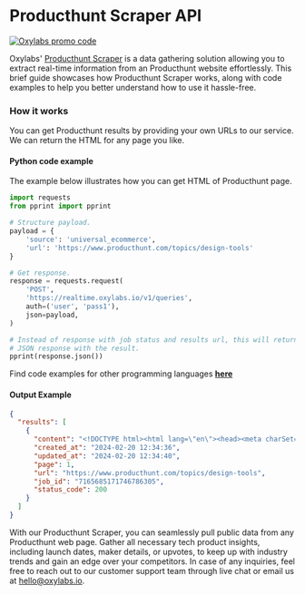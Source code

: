 # Producthunt Scraper API

[![Oxylabs promo code](https://user-images.githubusercontent.com/129506779/250792357-8289e25e-9c36-4dc0-a5e2-2706db797bb5.png)](https://oxylabs.go2cloud.org/aff_c?offer_id=7&aff_id=877&url_id=112)

Oxylabs' [Producthunt Scraper](https://oxylabs.io/products/scraper-api/web/producthunt?utm_source=github&utm_medium=repositories&utm_campaign=product) is a data gathering solution allowing you to extract real-time information from an Producthunt website effortlessly. This brief guide showcases how Producthunt Scraper works, along with code examples to help you better understand how to use it hassle-free.

### How it works

You can get Producthunt results by providing your own URLs to our service. We can return the HTML for any page you like.

#### Python code example

The example below illustrates how you can get HTML of Producthunt page.

```python
import requests
from pprint import pprint

# Structure payload.
payload = {
    'source': 'universal_ecommerce',
    'url': 'https://www.producthunt.com/topics/design-tools'
}

# Get response.
response = requests.request(
    'POST',
    'https://realtime.oxylabs.io/v1/queries',
    auth=('user', 'pass1'),
    json=payload,
)

# Instead of response with job status and results url, this will return the
# JSON response with the result.
pprint(response.json())
```
Find code examples for other programming languages [**here**](https://github.com/oxylabs/producthunt-scraper/tree/main/code%20examples)

#### Output Example
```json
{
  "results": [
    {
      "content": "<!DOCTYPE html><html lang=\"en\"><head><meta charSet=\"utf-8\"/><title> The Best Design Tools Apps and P ... </html>",
      "created_at": "2024-02-20 12:34:36",
      "updated_at": "2024-02-20 12:34:40",
      "page": 1,
      "url": "https://www.producthunt.com/topics/design-tools",
      "job_id": "7165685171746786305",
      "status_code": 200
    }
  ]
}
```
With our Producthunt Scraper, you can seamlessly pull public data from any Producthunt web page. Gather all necessary tech product insights, including launch dates, maker details, or upvotes, to keep up with industry trends and gain an edge over your competitors. In case of any inquiries, feel free to reach out to our customer support team through live chat or email us at hello@oxylabs.io.